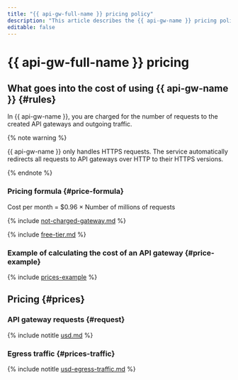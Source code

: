 ```yaml
---
title: "{{ api-gw-full-name }} pricing policy"
description: "This article describes the {{ api-gw-name }} pricing policy."
editable: false
---
```


# {{ api-gw-full-name }} pricing

## What goes into the cost of using {{ api-gw-name }} {#rules}

In {{ api-gw-name }}, you are charged for the number of requests to the created API gateways and outgoing traffic.

{% note warning %}

{{ api-gw-name }} only handles HTTPS requests. The service automatically redirects all requests to API gateways over HTTP to their HTTPS versions. 

{% endnote %}




### Pricing formula {#price-formula}

Cost per month = $0.96 × Number of millions of requests

{% include [not-charged-gateway.md](../_includes/pricing/price-formula/not-charged-gateway.md) %}

{% include [free-tier.md](../_includes/pricing/price-formula/free-tier.md) %}


### Example of calculating the cost of an API gateway {#price-example}

{% include [prices-example](../_includes/api-gateway/prices-example.md) %}

## Pricing {#prices}


### API gateway requests {#request}




{% include notitle [usd.md](../_pricing/api-gateway/usd.md) %}


### Egress traffic {#prices-traffic}




{% include notitle [usd-egress-traffic.md](../_pricing/usd-egress-traffic.md) %}
